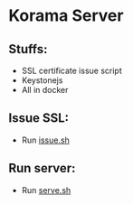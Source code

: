 # Korama Server
## Stuffs:
- SSL certificate issue script
- Keystonejs
- All in docker
## Issue SSL:
- Run [issue.sh](script/issue.sh)

## Run server:
- Run [serve.sh](script/serve.sh)
